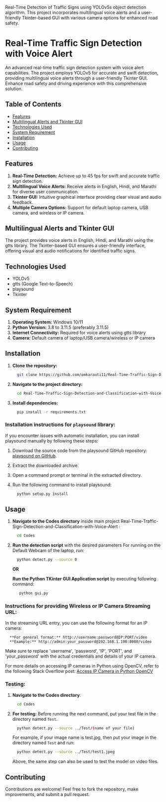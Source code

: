 
Real-Time Detection of Traffic Signs using YOLOv5s object detection algorithm. This project incorporates multilingual voice alerts and a user-friendly Tkinter-based GUI with various camera options for enhanced road safety.


# Real-Time Traffic Sign Detection with Voice Alert

An advanced real-time traffic sign detection system with voice alert capabilities. The project employs YOLOv5 for accurate and swift detection, providing multilingual voice alerts through a user-friendly Tkinter GUI. Enhance road safety and driving experience with this comprehensive solution.


## Table of Contents

- [Features](#features)
- [Multilingual Alerts and Tkinter GUI](#multilingual-alerts-and-tkinter-gui)
- [Technologies Used](#technologies-used)
- [System Requirement](#system-requirement)
- [Installation](#installation)
- [Usage](#usage)
- [Contributing](#contributing)


## Features

1. **Real-Time Detection:** Achieve up to 45 fps for swift and accurate traffic sign detection.
2. **Multilingual Voice Alerts:** Receive alerts in English, Hindi, and Marathi for diverse user communication.
3. **Tkinter GUI:** Intuitive graphical interface providing clear visual and audio feedback.
4. **Multiple Camera Options:** Support for default laptop camera, USB camera, and wireless or IP camera.


## Multilingual Alerts and Tkinter GUI

The project provides voice alerts in English, Hindi, and Marathi using the gtts library. The Tkinter-based GUI ensures a user-friendly interface, offering visual and audio notifications for identified traffic signs.


## Technologies Used

- YOLOv5
- gtts (Google Text-to-Speech)
- playsound
- Tkinter


## System Requirement

1. **Operating System:** Windows 10/11
2. **Python Version:** 3.8 to 3.11.5 (preferably 3.11.5)
3. **Internet Connectivity:** Required for voice alerts using gtts library
4. **Camera:** Default camera of laptop/USB camera/wireless or IP camera


## Installation

1. **Clone the repository:**

    ```bash
      git clone https://github.com/omkarauti11/Real-Time-Traffic-Sign-Detection-With-Voice-Alert.git
    ```

2. **Navigate to the project directory:**

   ```bash
     cd Real-Time-Traffic-Sign-Detection-and-Classification-with-Voice-Alert
   ```

3. **Install dependencies:**

    ```bash
      pip install -r requirements.txt
    ```

### Installation instructions for `playsound` library:

If you encounter issues with automatic installation, you can install playsound manually by following these steps:

1. Download the source code from the playsound GitHub repository: [playsound on GitHub](https://github.com/TaylorSMarks/playsound).
2. Extract the downloaded archive.
3. Open a command prompt or terminal in the extracted directory.
4. Run the following command to install playsound:

   ```bash
     python setup.py install
   ```


## Usage

1. **Navigate to the Codes directory** inside main project Real-Time-Traffic-Sign-Detection-and-Classification-with-Voice-Alert :

    ```bash
      cd Codes
    ```

2. **Run the detection script** with the desired parameters
   For running on the Default Webcam of the laptop, run:

    ```bash
      python detect.py --source 0
    ```

    **OR**

   **Run the Python TKinter GUI Application script** by executing following command:

   ```bash
      python gui.py
   ```

### Instructions for providing Wireless or IP Camera Streaming URL:

In the streaming URL entry, you can use the following format for an IP camera:

   ```plaintext
     **For general format:** http://username:password@IP:PORT/video
     **Example:** http://admin:your_password@192.168.1.100:8080/video
   ```

Make sure to replace 'username', 'password', 'IP', 'PORT', and 'your_password' with the actual credentials and details of your IP camera.

For more details on accessing IP cameras in Python using OpenCV, refer to the following Stack Overflow post: 
[Access IP Camera in Python OpenCV](https://stackoverflow.com/questions/49978705/access-ip-camera-in-python-opencv)


### Testing:

1. **Navigate to the Codes directory**:
   
   ```bash
     cd Codes
   ```
   
2. **For testing:**
   Before running the next command, put your test file in the directory named `Test`.

   ```bash 
     python detect.py --source ../Test/(name of your file)
   ```

   For example, if your image name is test.jpg, then put your image in the directory named `Test` and run:

   ```bash 
     python detect.py --source ../Test/test1.jpeg
   ```
   
   Above, the same step can also be used to test the model on video files.


## Contributing

Contributions are welcome! Feel free to fork the repository, make improvements, and submit a pull request.
